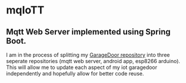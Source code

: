 # mqIoTT
## Mqtt Web Server implemented using Spring Boot. 

I am in the process of splitting my [GarageDoor repository](https://github.com/isaacaflores2/GarageDoor) into
three seperate repositories (mqtt web server, android app, esp8266 arduino). This will allow me to update each aspect of my
iot garagedoor independently and hopefully allow for better code reuse.
